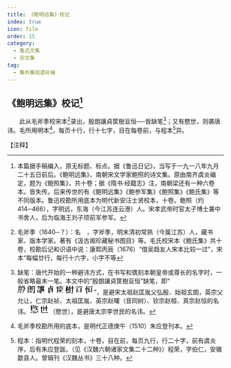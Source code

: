 ```yaml
---
title: 《鲍明远集》校记
index: true
icon: file
order: 15
category:
  - 鲁迅文集
  - 杂文集
tag:  
  - 集外集拾遗补编
---
```


## 《鲍明远集》校记[^①]

　　此从毛斧季校宋本[^②]录出，殷朗讓貞筐樹亘恒──皆缺笔[^③]；又有愍世，则袭唐讳。毛所用明本[^④]，每页十行，行十七字，目在每卷前，与程本[^⑤]异。

【注释】

[^①]:本篇据手稿编入，原无标题、标点。据《鲁迅日记》，当写于一九一八年九月二十五日前后。《鲍明远集》，南朝宋文学家鲍照的诗文集。原由南齐虞炎编定，题为《鲍照集》，共十卷；据《隋书·经籍志》注，南朝梁还有一种六卷本。皆失传。后来传世的有《鲍明远集》《鲍参军集》《鲍照集》《鲍氏集》等不同版本。鲁迅校勘所用底本为明代新安汪士贤校本，十卷。鲍照（约414─466），字明远，东海（今江苏连云港）人。宋孝武帝时官太子博士兼中书舍人，后为临海王刘子顼前军参军。

[^②]:毛斧季（1640─？）：名　，字斧季，明末清初常熟（今属江苏）人，藏书家、版本学家。著有《汲古阁珍藏秘书图目》等。毛氏校宋本《鲍氏集》共十卷，校勘后记和识语中说：康熙丙辰（1676）“借吴趋友人宋本比较一过”，宋本“每幅廿行，每行十六字，小字不等

[^③]:缺笔：唐代开始的一种避讳方式，在书写和镌刻本朝皇帝或尊长的名字时，一般省略最末一笔。本文中的“殷朗讓貞筐樹亘恒”缺笔，即“![alt text](00.gif)”，是避宋太祖赵匡胤父弘殷、始祖玄朗，英宗父允让，仁宗赵祯、太祖匡胤、英宗赵曙（音同树）、钦宗赵桓、真宗赵恒的名讳。![alt text](001.gif)〔愍世〕，是避唐太宗李世民的名讳。

[^④]:毛斧季校勘所用的底本，是明代正德庚午（1510）朱应登刊本。

[^⑤]:程本：指明代程荣的刻本，十卷，目在前，每页九行，行二十字，前有虞炎序，后有朱应登跋。（见《汉魏六朝诸家文集二十二种》）程荣，字伯仁，安徽歙县人。曾辑刊《汉魏丛书》三十八种。
